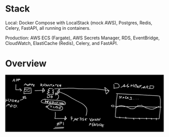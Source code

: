# Stack

Local: Docker Compose with LocalStack (mock AWS), Postgres, Redis, Celery, FastAPI, all running in containers.

Production: AWS ECS (Fargate), AWS Secrets Manager, RDS, EventBridge, CloudWatch, ElastiCache (Redis), Celery, and FastAPI. 

# Overview

![Model Tracking Overview](images/modtrack_overview.png)
